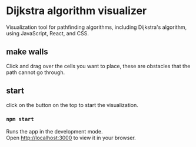 # Dijkstra algorithm visualizer
Visualization tool for pathfinding algorithms, including Dijkstra's algorithm, using JavaScript, React, and CSS.


## make walls
Click and drag over the cells you want to place, these are obstacles that the path cannot go through.

## start
click on the button on the top to start the visualization.

### `npm start`

Runs the app in the development mode.\
Open [http://localhost:3000](http://localhost:3000) to view it in your browser.


